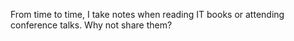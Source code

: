 From time to time, I take notes when reading IT books or attending conference talks. Why not share them?
